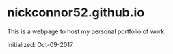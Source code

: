 # nickconnor52.github.io
This is a webpage to host my personal portfolio of work. 

Initialized: Oct-09-2017
